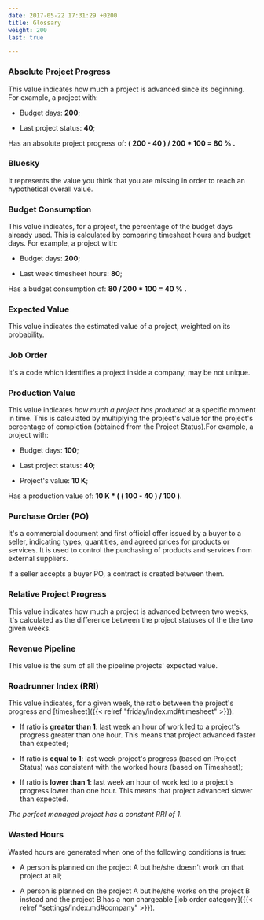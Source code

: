 ```yaml
---
date: 2017-05-22 17:31:29 +0200
title: Glossary
weight: 200
last: true

---
```

### Absolute Project Progress

This value indicates how much a project is advanced since its beginning. For example, a project with:

* Budget days: **200**;

* Last project status: **40**;

Has an absolute project progress of: **( 200 - 40 ) / 200 * 100 = 80 % .**

### Bluesky

It represents the value you think that you are missing in order to reach an hypothetical overall value.


### Budget Consumption

This value indicates, for a project, the percentage of the budget days already used. This is calculated by comparing timesheet hours and budget days. For example, a project with:

* Budget days: **200**;

* Last week timesheet hours: **80**;

Has a budget consumption of: **80 / 200 * 100 = 40 % .**

### Expected Value

This value indicates the estimated value of a project, weighted on its probability.

### Job Order

It's a code which identifies a project inside a company, may be not unique.

### Production Value

This value indicates *how much a project has produced* at a specific moment in time. This is calculated by multiplying the project's value for the project's percentage of completion (obtained from the Project Status).For example, a project with:

* Budget days: **100**;

* Last project status: **40**;

* Project's value: **10 K**;

Has a production value of: **10 K * ( ( 100 - 40 ) / 100 )**.

### Purchase Order (PO)

It's a commercial document and first official offer issued by a buyer to a seller, indicating types, quantities, and agreed prices for products or services. It is used to control the purchasing of products and services from external suppliers.

If a seller accepts a buyer PO, a contract is created between them.

### Relative Project Progress

This value indicates how much a project is advanced between two weeks, it's calculated as the difference between the project statuses of the the two given weeks.

### Revenue Pipeline

This value is the sum of all the pipeline projects' expected value.

### Roadrunner Index (RRI)

This value indicates, for a given week, the ratio between the project's progress and [timesheet]({{< relref "friday/index.md#timesheet" >}}):

* If ratio is **greater than 1**: last week an hour of work led to a project's progress greater than one hour. This means that project advanced faster than expected;

* If ratio is **equal to 1**: last week project's progress (based on Project Status) was consistent with the worked hours (based on Timesheet);

* If ratio is **lower than 1**: last week an hour of work led to a project's progress lower than one hour. This means that project advanced slower than expected.

*The perfect managed project has a constant RRI of 1*.

### Wasted Hours

Wasted hours are generated when one of the following conditions is true:

* A person is planned on the project A but he/she doesn't work on that project at all;

* A person is planned on the project A but he/she works on the project B instead and the project B has a non chargeable [job order category]({{< relref "settings/index.md#company" >}}).